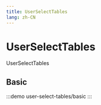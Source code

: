 ```yaml
--- 
title: UserSelectTables
lang: zh-CN
---
```


# UserSelectTables

UserSelectTables


## Basic

:::demo 
user-select-tables/basic
:::

